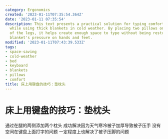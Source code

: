 ```yaml
---
category: Ergonomics
created: '2023-01-11T07:35:54.364Z'
date: '2023-01-11 07:35:54'
description: This text presents a practical solution for typing comfortably on a keyboard
  while using thick blankets in cold weather. By placing two pillows on either side
  of the legs, it helps create enough space to type without being restricted by the
  blanket's pressure on hands and feet.
modified: '2023-01-11T07:43:39.533Z'
tags:
- space-saving
- cold-weather
- bed
- keyboard
- blankets
- pillows
- comfort
title: 床上用键盘的技巧：垫枕头
---
```


# 床上用键盘的技巧：垫枕头

通过在腿的两侧添加两个枕头 成功解决因为天气寒冷被子加厚导致被子压手 没有空间在键盘上面打字的问题 一定程度上也解决了被子压脚的问题
